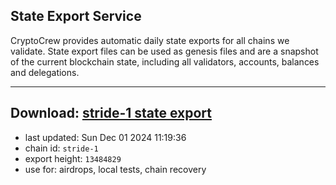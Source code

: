 ## State Export Service
CryptoCrew provides automatic daily state exports for all chains we validate. State export files can be used as genesis files and are a snapshot of the current blockchain state, including all validators, accounts, balances and delegations.

---
**Download: [stride-1 state export](https://dl-eu2.ccvalidators.com/SERVICE/stride/stride-1_export_13484829.json)**
---

- last updated: Sun Dec 01 2024 11:19:36
- chain id: `stride-1`
- export height: `13484829`
- use for: airdrops, local tests, chain recovery
